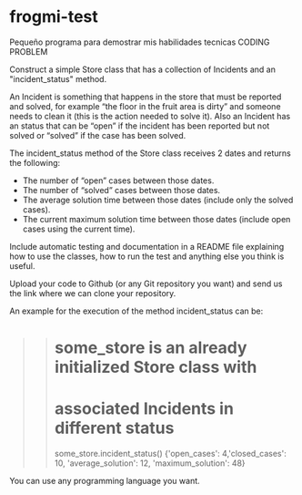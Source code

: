 # frogmi-test
Pequeño programa para demostrar mis habilidades tecnicas
CODING PROBLEM

Construct a simple Store class that has a collection of Incidents and an "incident_status" method.

An Incident is something that happens in the store that must be reported and solved, for example “the floor in the fruit area is dirty” and someone needs to clean it (this is the action needed to solve it). Also an Incident has an status that can be “open” if the incident has been reported but not solved or “solved” if the case has been solved.

The incident_status method of the Store class receives 2 dates and returns the following:
- The number of “open” cases between those dates.
- The number of “solved” cases between those dates.
- The average solution time between those dates (include only the solved cases).
- The current maximum solution time between those dates (include open cases using the current time).

Include automatic testing and documentation in a README file explaining how to use the classes, how to run the test and anything else you think is useful.

Upload your code to Github (or any Git repository you want) and send us the link where we can clone your repository.

An example for the execution of the method incident_status can be:

>> # some_store is an already initialized Store class with
>> # associated Incidents in different status
>> some_store.incident_status()
>> {'open_cases': 4,'closed_cases': 10, 'average_solution': 12, 'maximum_solution': 48}

You can use any programming language you want.
